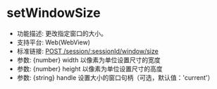 # setWindowSize

* 功能描述: 更改指定窗口的大小。
* 支持平台: Web(WebView)
* 标准链接: [POST /session/:sessionId/window/size](https://w3c.github.io/webdriver/#set-window-size)
* 参数: {number} width 以像素为单位设置尺寸的宽度
* 参数: {number} height 以像素为单位设置尺寸的高度
* 参数: {string} handle 设置大小的窗口句柄（可选，默认值：'current'）